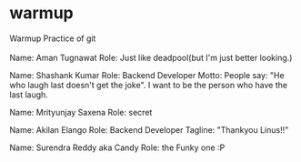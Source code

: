 # warmup
Warmup Practice of git<br>
<br>
Name: Aman Tugnawat
Role: Just like deadpool(but I'm just better looking.)

Name: Shashank Kumar
Role: Backend Developer
Motto: People say: "He who laugh last doesn't get the joke". I want to be the person who have the last laugh.

Name: Mrityunjay Saxena
Role: secret

Name: Akilan Elango
Role: Backend Developer
Tagline: "Thankyou Linus!!"

Name: Surendra Reddy aka Candy
Role: the Funky one :P
